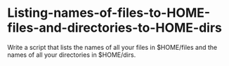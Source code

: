 # Listing-names-of-files-to-HOME-files-and-directories-to-HOME-dirs
Write a script that lists the names of all your files in $HOME/files and the names of all your directories in $HOME/dirs.
